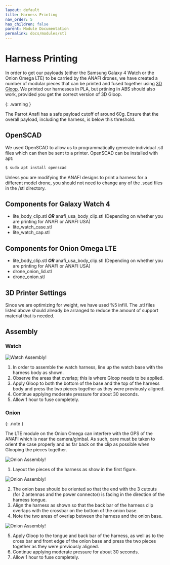 ```yaml
---
layout: default
title: Harness Printing
nav_order: 5
has_children: false
parent: Module Documentation
permalink: docs/modules/stl
---
```


# Harness Printing

In order to get our payloads (either the Samsung Galaxy 4 Watch or the Onion Omega LTE) to be carried by the ANAFI drones, we have created a number of modular pieces that can be printed and fused together using [3D Gloop](https://www.3dgloop.com/). We printed our harnesses in PLA, but prtining in ABS should also work, provided you get the correct version of 3D Gloop.

{: .warning }

The Parrot Anafi has a safe payload cutoff of around 60g. Ensure that the overall payload, including the harness, is below this threshold.

## OpenSCAD

We used OpenSCAD to allow us to programmatically generate individual .stl files which can then be sent to a printer. OpenSCAD can be installed with apt:

```sh
$ sudo apt install openscad
```
Unless you are modifying the ANAFI designs to print a harness for a different model drone, you should not need to change any of the .scad files in the /stl directory.

## Components for Galaxy Watch 4

* lite_body_clip.stl ***OR*** anafi_usa_body_clip.stl (Depending on whether you are printing for ANAFI or ANAFI USA)
* lite_watch_case.stl
* lite_watch_cap.stl

## Components for Onion Omega LTE

* lite_body_clip.stl ***OR*** anafi_usa_body_clip.stl (Depending on whether you are printing for ANAFI or ANAFI USA)
* drone_onion_lid.stl
* drone_onion.stl


## 3D Printer Settings

Since we are optimizing for weight, we have used %5 infill. The .stl files listed above should already be arranged to reduce the amount of support material that is needed.

## Assembly

### Watch

![Watch Assembly!](images/watch_assembly.jpg)

1. In order to assemble the watch harness, line up the watch base with the harness body as shown.
2. Observe the areas that overlap; this is where Gloop needs to be applied.
3. Apply Gloop to both the bottom of the base and the top of the harness body and press the two pieces together as they were previously aligned.
4. Continue applying moderate pressure for about 30 seconds.
5. Allow 1 hour to fuse completely.

### Onion

{: .note }

The LTE module on the Onion Omega can interfere with the GPS of the ANAFI which is near the camera/gimbal. As such, care must be taken to orient the case properly and as far back on the clip as possible when Glooping the pieces together.

![Onion Assembly!](images/onion_assembly1.jpg)

1. Layout the pieces of the harness as show in the first figure.

![Onion Assembly!](images/onion_assembly2.jpg)

2. The onion base should be oriented so that the end with the 3 cutouts (for 2 antennas and the power connector) is facing in the direction of the harness tongue.
3. Align the harness as shown so that the back bar of the harness clip overlaps with the crossbar on the bottom of the onion base.
4. Note the two areas of overlap between the harness and the onion base.

![Onion Assembly!](images/onion_assembly3.jpg)

5. Apply Gloop to the tongue and back bar of the harness, as well as to the cross bar and front edge of the onion base and press the two pieces together as they were previously aligned.
6. Continue applying moderate pressure for about 30 seconds.
8. Allow 1 hour to fuse completely.
